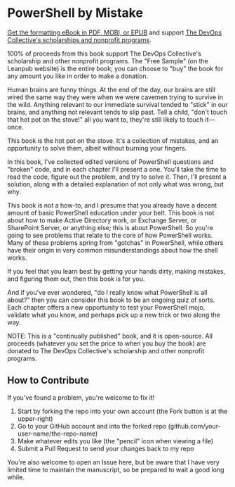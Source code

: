 # PowerShell by Mistake

[Get the formatting eBook in PDF, MOBI, or EPUB](http://leanpub.com/powershell-by-mistake/) and support [The DevOps Collective's scholarships and nonprofit programs](http://devopscollective.org).

100% of proceeds from this book support The DevOps Collective's scholarship and other nonprofit programs. The "Free Sample" (on the Leanpub website) is the entire book; you can choose to "buy" the book for any amount you like in order to make a donation.

Human brains are funny things. At the end of the day, our brains are still wired the same way they were when we were cavemen trying to survive in the wild. Anything relevant to our immediate survival tended to "stick" in our brains, and anything not relevant tends to slip past. Tell a child, "don't touch that hot pot on the stove!" all you want to, they're still likely to touch it—once. 

This book is the hot pot on the stove. It's a collection of mistakes, and an opportunity to solve them, albeit without burning your fingers.

In this book, I've collected edited versions of PowerShell questions and "broken" code, and in each chapter I'll present a one. You'll take the time to read the code, figure out the problem, and try to solve it. Then, I'll present a solution, along with a detailed explanation of not only what was wrong, but why. 

This book is not a how-to, and I presume that you already have a decent amount of basic PowerShell education under your belt. This book is not about how to make Active Directory work, or Exchange Server, or SharePoint Server, or anything else; this is about PowerShell. So you're going to see problems that relate to the core of how PowerShell works. Many of these problems spring from "gotchas" in PowerShell, while others have their origin in very common misunderstandings about how the shell works.

If you feel that you learn best by getting your hands dirty, making mistakes, and figuring them out, then this book is for you.

And if you've ever wondered, "do I really know what PowerShell is all about?" then you can consider this book to be an ongoing quiz of sorts. Each chapter offers a new opportunity to test your PowerShell mojo, validate what you know, and perhaps pick up a new trick or two along the way.

NOTE: This is a "continually published" book, and it is open-source. All proceeds (whatever you set the price to when you buy the book) are donated to The DevOps Collective's scholarship and other nonprofit programs.

## How to Contribute
If you've found a problem, you're welcome to fix it!

1. Start by forking the repo into your own account (the Fork button is at the upper-right)
2. Go to your GitHub account and into the forked repo (github.com/your-user-name/the-repo-name)
3. Make whatever edits you like (the "pencil" icon when viewing a file)
4. Submit a Pull Request to send your changes back to my repo

You're also welcome to open an Issue here, but be aware that I have very limited time to maintain the manuscript, so be prepared to wait a good long while. 
